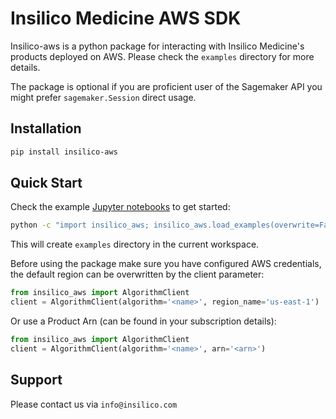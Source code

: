 # Insilico Medicine AWS SDK

Insilico-aws is a python package for interacting with Insilico Medicine's products deployed on AWS.
Please check the `examples` directory for more details.

The package is optional if you are proficient user of the Sagemaker API you might prefer `sagemaker.Session` direct usage.
 

## Installation

```bash
pip install insilico-aws
```

## Quick Start

Check the example [Jupyter notebooks](insilico_aws/examples) to get started:

```bash
python -c "import insilico_aws; insilico_aws.load_examples(overwrite=False)"
```

This will create `examples` directory in the current workspace.

Before using the package make sure you have configured AWS credentials,
the default region can be overwritten by the client parameter:

```python
from insilico_aws import AlgorithmClient
client = AlgorithmClient(algorithm='<name>', region_name='us-east-1')
```

Or use a Product Arn (can be found in your subscription details):

```python
from insilico_aws import AlgorithmClient
client = AlgorithmClient(algorithm='<name>', arn='<arn>')
```

## Support

Please contact us via `info@insilico.com`

